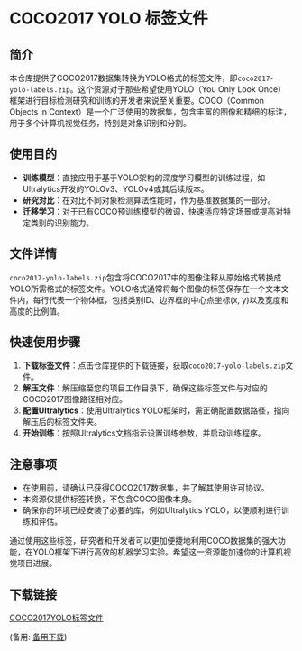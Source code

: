 # COCO2017 YOLO 标签文件

## 简介

本仓库提供了COCO2017数据集转换为YOLO格式的标签文件，即`coco2017-yolo-labels.zip`。这个资源对于那些希望使用YOLO（You Only Look Once）框架进行目标检测研究和训练的开发者来说至关重要。COCO（Common Objects in Context）是一个广泛使用的数据集，包含丰富的图像和精细的标注，用于多个计算机视觉任务，特别是对象识别和分割。

## 使用目的

- **训练模型**：直接应用于基于YOLO架构的深度学习模型的训练过程，如Ultralytics开发的YOLOv3、YOLOv4或其后续版本。
- **研究对比**：在对比不同对象检测算法性能时，作为基准数据集的一部分。
- **迁移学习**：对于已有COCO预训练模型的微调，快速适应特定场景或提高对特定类别的识别能力。

## 文件详情

`coco2017-yolo-labels.zip`包含将COCO2017中的图像注释从原始格式转换成YOLO所需格式的标签文件。YOLO格式通常将每个图像的标签保存在一个文本文件内，每行代表一个物体框，包括类别ID、边界框的中心点坐标(x, y)以及宽度和高度的比例值。

## 快速使用步骤

1. **下载标签文件**：点击仓库提供的下载链接，获取`coco2017-yolo-labels.zip`文件。
2. **解压文件**：解压缩至您的项目工作目录下，确保这些标签文件与对应的COCO2017图像路径相对应。
3. **配置Ultralytics**：使用Ultralytics YOLO框架时，需正确配置数据路径，指向解压后的标签文件夹。
4. **开始训练**：按照Ultralytics文档指示设置训练参数，并启动训练程序。

## 注意事项

- 在使用前，请确认已获得COCO2017数据集，并了解其使用许可协议。
- 本资源仅提供标签转换，不包含COCO图像本身。
- 确保你的环境已经安装了必要的库，例如Ultralytics YOLO，以便顺利进行训练和评估。

通过使用这些标签，研究者和开发者可以更加便捷地利用COCO数据集的强大功能，在YOLO框架下进行高效的机器学习实验。希望这一资源能加速你的计算机视觉项目进展。

## 下载链接
[COCO2017YOLO标签文件](https://pan.quark.cn/s/8a13b46d0c3c) 

(备用: [备用下载](https://pan.baidu.com/s/19CeDGsP3rXAvZHUe29cv3g?pwd=1234))
